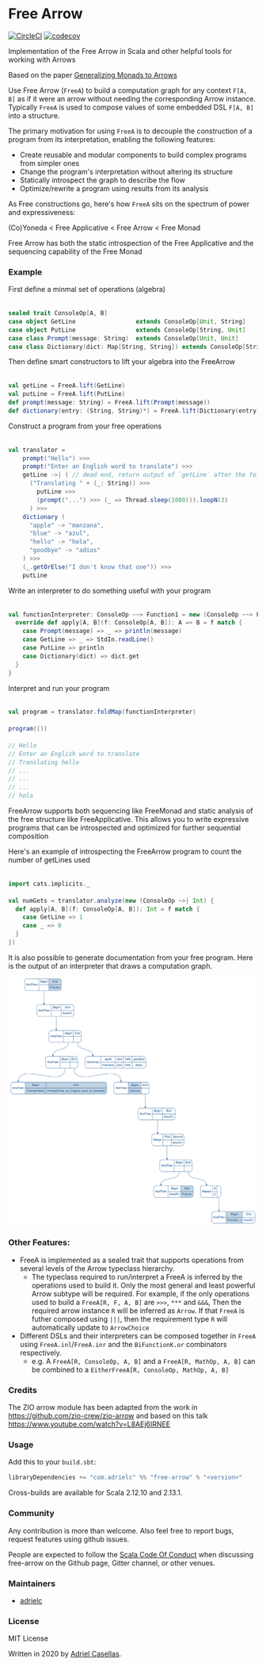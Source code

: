 # Free Arrow

[![CircleCI](https://circleci.com/gh/adrielc/free-arrow/tree/master.svg?style=svg)](https://circleci.com/gh/adrielc/free-arrow/tree/master)
[![codecov](https://codecov.io/gh/adrielc/free-arrow/branch/master/graphs/badge.svg)](https://codecov.io/gh/adrielc/free-arrow)

Implementation of the Free Arrow in Scala and other helpful tools for working with Arrows


Based on the paper [Generalizing Monads to Arrows](http://www.cse.chalmers.se/~rjmh/Papers/arrows.pdf)

Use Free Arrow (`FreeA`) to build a computation graph for any context `F[A, B]` as if it were an arrow
without needing the corresponding Arrow instance. Typically `FreeA` is used to compose
values of some embedded DSL `F[A, B]` into a structure.

The primary motivation for using `FreeA` is to decouple the construction of a program
from its interpretation, enabling the following features:

-  Create reusable and modular components to build complex programs from simpler ones
-  Change the program's interpretation without altering its structure
-  Statically introspect the graph to describe the flow
-  Optimize/rewrite a program using results from its analysis
 
As Free constructions go, here's how `FreeA` sits on the spectrum of power and expressiveness:

(Co)Yoneda < Free Applicative < Free Arrow < Free Monad

Free Arrow has both the static introspection of the Free Applicative and the sequencing capability of the Free Monad

### Example

First define a minmal set of operations (algebra)

```scala

sealed trait ConsoleOp[A, B]
case object GetLine                 extends ConsoleOp[Unit, String]
case object PutLine                 extends ConsoleOp[String, Unit]
case class Prompt(message: String)  extends ConsoleOp[Unit, Unit]
case class Dictionary(dict: Map[String, String]) extends ConsoleOp[String, Option[String]]

``` 

Then define smart constructors to lift your algebra into the FreeArrow


```scala

val getLine = FreeA.lift(GetLine)
val putLine = FreeA.lift(PutLine)
def prompt(message: String) = FreeA.lift(Prompt(message))
def dictionary(entry: (String, String)*) = FreeA.lift(Dictionary(entry.toMap))

```  

Construct a program from your free operations 

```scala

val translator = 
    prompt("Hello") >>>
    prompt("Enter an English word to translate") >>>
    getLine ->| ( // dead end, return output of `getLine` after the following
      ("Translating " + (_: String)) >>>
        putLine >>>
        (prompt("...") >>> (_ => Thread.sleep(1000))).loopN(3)
      ) >>>
    dictionary (
      "apple" -> "manzana",
      "blue" -> "azul",
      "hello" -> "hola",
      "goodbye" -> "adios"
    ) >>> 
    (_.getOrElse("I don't know that one")) >>>
    putLine

```

Write an interpreter to do something useful with your program

```scala

val functionInterpreter: ConsoleOp ~~> Function1 = new (ConsoleOp ~~> Function1) {
  override def apply[A, B](f: ConsoleOp[A, B]): A => B = f match {
    case Prompt(message) => _ => println(message)
    case GetLine => _ => StdIn.readLine()
    case PutLine => println
    case Dictionary(dict) => dict.get
  }
}

```

Interpret and run your program

```scala

val program = translator.foldMap(functionInterpreter)

program(())

// Hello
// Enter an English word to translate
// Translating hello
// ...
// ...
// ...
// hola
```

FreeArrow supports both sequencing like FreeMonad and static analysis
of the free structure like FreeApplicative. This allows you to write 
expressive programs that can be introspected and optimized for further
sequential composition

Here's an example of introspecting the FreeArrow program to count the 
number of getLines used

```scala

import cats.implicits._

val numGets = translator.analyze(new (ConsoleOp ~>| Int) {
  def apply[A, B](f: ConsoleOp[A, B]): Int = f match {
    case GetLine => 1
    case _ => 0
  }
})

```

It is also possible to generate documentation from your free program.
Here is the output of an interpreter that draws a computation graph. 

![translator](docs/translator.png)
 
 
### Other Features:
- FreeA is implemented as a sealed trait that supports operations from several levels of the Arrow
typeclass hierarchy. 
    - The typeclass required to run/interpret a FreeA is inferred by the operations
    used to build it. Only the most general and least powerful Arrow subtype will be required. 
    For example, if the only operations used to build a `FreeA[R, F, A, B]` are `>>>`, `***` 
    and `&&&`, Then the required arrow instance `R` will be inferred as `Arrow`.
    If that `FreeA` is futher composed using `|||`, then the requirement type `R` will 
    automatically update to `ArrowChoice`
- Different DSLs and their interpreters can be composed together in `FreeA` using 
 `FreeA.inl`/`FreeA.inr` and the `BiFunctionK.or` combinators respectively.
    - e.g. A `FreeA[R, ConsoleOp, A, B]` and a `FreeA[R, MathOp, A, B]` can be combined to a
    `EitherFreeA[R, ConsoleOp, MathOp, A, B]`

### Credits

The ZIO arrow module has been adapted from the work in https://github.com/zio-crew/zio-arrow 
and based on this talk https://www.youtube.com/watch?v=L8AEj6IRNEE

### Usage

Add this to your `build.sbt`:

```scala
libraryDependencies += "com.adrielc" %% "free-arrow" % "<version>"
```

Cross-builds are available for Scala 2.12.10 and 2.13.1.

### Community

Any contribution is more than welcome. Also feel free to report bugs, request features using github issues.

People are expected to follow the [Scala Code Of Conduct](https://www.scala-lang.org/conduct/) when discussing free-arrow on the Github page, Gitter channel, or other venues.

### Maintainers

* [adrielc](https://github.com/adrielc)

### License

MIT License

Written in 2020 by [Adriel Casellas](https://github.com/adrielc).
